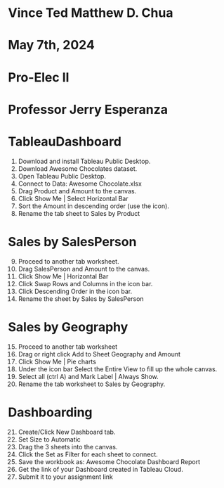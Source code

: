 # Vince Ted Matthew D. Chua
# May 7th, 2024
# Pro-Elec II
# Professor Jerry Esperanza

# TableauDashboard
1. Download and install Tableau Public Desktop.
2. Download Awesome Chocolates dataset.
3. Open Tableau Public Desktop.
4. Connect to Data: Awesome Chocolate.xlsx
5. Drag Product and Amount to the canvas.
6. Click Show Me | Select Horizontal Bar
7. Sort the Amount in descending order (use the icon).
8. Rename the tab sheet to Sales by Product

# Sales by SalesPerson
9. Proceed to another tab worksheet.
10. Drag SalesPerson and Amount to the canvas.
11. Click Show Me | Horizontal Bar
12. Click Swap Rows and Columns in the icon bar.
13. Click Descending Order in the icon bar.
14. Rename the sheet by Sales by SalesPerson

# Sales by Geography
15. Proceed to another tab worksheet
16. Drag or right click Add to Sheet Geography and Amount
17. Click Show Me | Pie charts
18. Under the icon bar Select the Entire View to fill up the whole canvas.
19. Select all (ctrl A) and Mark Label | Always Show.
20. Rename the tab worksheet to Sales by Geography.

# Dashboarding
21. Create/Click New Dashboard tab.
22. Set Size to Automatic
23. Drag the 3 sheets into the canvas.
24. Click the Set as Filter for each sheet to connect.
25. Save the workbook as: Awesome Chocolate Dashboard Report
26. Get the link of your Dashboard created in Tableau Cloud.
27. Submit it to your assignment link
